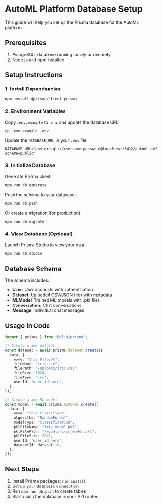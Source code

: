 # AutoML Platform Database Setup

This guide will help you set up the Prisma database for the AutoML platform.

## Prerequisites

1. PostgreSQL database running locally or remotely
2. Node.js and npm installed

## Setup Instructions

### 1. Install Dependencies

```bash
npm install @prisma/client prisma
```

### 2. Environment Variables

Copy `.env.example` to `.env` and update the database URL:

```bash
cp .env.example .env
```

Update the `DATABASE_URL` in your `.env` file:

```
DATABASE_URL="postgresql://username:password@localhost:5432/automl_db?schema=public"
```

### 3. Initialize Database

Generate Prisma client:

```bash
npm run db:generate
```

Push the schema to your database:

```bash
npm run db:push
```

Or create a migration (for production):

```bash
npm run db:migrate
```

### 4. View Database (Optional)

Launch Prisma Studio to view your data:

```bash
npm run db:studio
```

## Database Schema

The schema includes:

- **User**: User accounts with authentication
- **Dataset**: Uploaded CSV/JSON files with metadata
- **MLModel**: Trained ML models with .pkl files
- **Conversation**: Chat conversations
- **Message**: Individual chat messages

## Usage in Code

```typescript
import { prisma } from "@/lib/prisma";

// Create a new dataset
const dataset = await prisma.dataset.create({
  data: {
    name: "Iris Dataset",
    fileName: "iris.csv",
    filePath: "/uploads/iris.csv",
    fileSize: 1024,
    fileType: "csv",
    userId: "user_id_here",
  },
});

// Create a new ML model
const model = await prisma.mLModel.create({
  data: {
    name: "Iris Classifier",
    algorithm: "RandomForest",
    modelType: "classification",
    pklFileName: "iris_model.pkl",
    pklFilePath: "/models/iris_model.pkl",
    pklFileSize: 2048,
    userId: "user_id_here",
    datasetId: dataset.id,
  },
});
```

## Next Steps

1. Install Prisma packages: `npm install`
2. Set up your database connection
3. Run `npm run db:push` to create tables
4. Start using the database in your API routes
